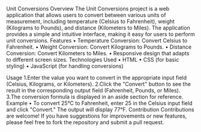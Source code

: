 Unit Conversions
Overview
The Unit Conversions project is a web application that allows users to convert between various units of measurement, including temperature (Celsius to Fahrenheit), weight (Kilograms to Pounds), and distance (Kilometers to Miles). The application provides a simple and intuitive interface, making it easy for users to perform unit conversions.
Features
•	Temperature Conversion: Convert Celsius to Fahrenheit.
•	Weight Conversion: Convert Kilograms to Pounds.
•	Distance Conversion: Convert Kilometers to Miles.
•	Responsive design that adapts to different screen sizes.
Technologies Used
•	HTML
•	CSS (for basic styling)
•	JavaScript (for handling conversions)

Usage
1.Enter the value you want to convert in the appropriate input field (Celsius, Kilograms, or Kilometers).
2.Click the "Convert" button to see the result in the corresponding output field (Fahrenheit, Pounds, or Miles).
3.The conversion formula is displayed in an aside section for reference.
Example
•	To convert 25°C to Fahrenheit, enter 25 in the Celsius input field and click "Convert." The output will display 77°F.
Contribution
Contributions are welcome! If you have suggestions for improvements or new features, please feel free to fork the repository and submit a pull request.

